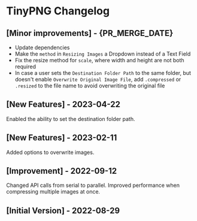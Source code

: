 # TinyPNG Changelog

## [Minor improvements] - {PR_MERGE_DATE}

- Update dependencies
- Make the `method` in `Resizing Images` a Dropdown instead of a Text Field
- Fix the resize method for `scale`, where width and height are not both required
- In case a user sets the `Destination Folder Path` to the same folder, but doesn't enable `Overwrite Original Image File`, add `.compressed` or `.resized` to the file name to avoid overwriting the original file

## [New Features] - 2023-04-22

Enabled the ability to set the destination folder path.

## [New Features] - 2023-02-11

Added options to overwrite images.

## [Improvement] - 2022-09-12

Changed API calls from serial to parallel.
Improved performance when compressing multiple images at once.

## [Initial Version] - 2022-08-29

